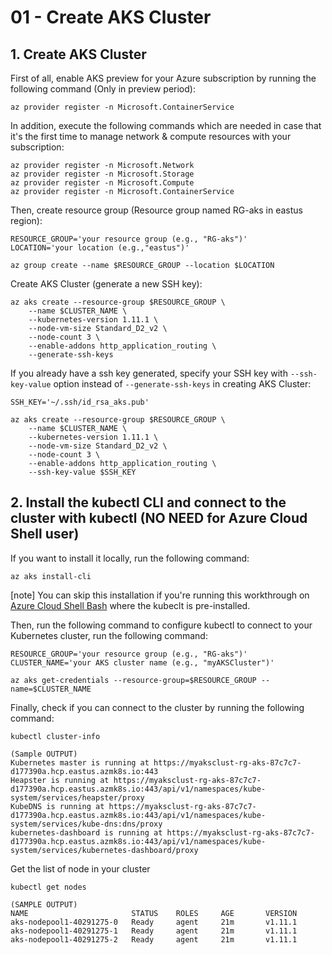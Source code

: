 # 01 - Create AKS Cluster

## 1. Create AKS Cluster

First of all, enable AKS preview for your Azure subscription by running the following command (Only in preview period):
```
az provider register -n Microsoft.ContainerService
```
In addition, execute the following commands which are needed in case that it's the first time to manage network & compute resources with your subscription:
```
az provider register -n Microsoft.Network
az provider register -n Microsoft.Storage
az provider register -n Microsoft.Compute
az provider register -n Microsoft.ContainerService
```

Then, create resource group (Resource group named RG-aks in eastus region):
```
RESOURCE_GROUP='your resource group (e.g., "RG-aks")'
LOCATION='your location (e.g.,"eastus")'

az group create --name $RESOURCE_GROUP --location $LOCATION
```

Create AKS Cluster (generate a new SSH key):
```
az aks create --resource-group $RESOURCE_GROUP \
    --name $CLUSTER_NAME \
    --kubernetes-version 1.11.1 \
    --node-vm-size Standard_D2_v2 \
    --node-count 3 \
    --enable-addons http_application_routing \
    --generate-ssh-keys
```

If you already have a ssh key generated, specify your SSH key with `--ssh-key-value` option instead of `--generate-ssh-keys` in creating AKS Cluster:
```
SSH_KEY='~/.ssh/id_rsa_aks.pub'

az aks create --resource-group $RESOURCE_GROUP \
    --name $CLUSTER_NAME \
    --kubernetes-version 1.11.1 \
    --node-vm-size Standard_D2_v2 \
    --node-count 3 \
    --enable-addons http_application_routing \
    --ssh-key-value $SSH_KEY
```

## 2. Install the kubectl CLI and connect to the cluster with kubectl (NO NEED for Azure Cloud Shell user)

If you want to install it locally, run the following command:
```
az aks install-cli
```
[note]
You can skip this installation if you're running this workthrough on [Azure Cloud Shell Bash](https://docs.microsoft.com/en-us/azure/cloud-shell/overview) where the kubeclt is pre-installed.

Then, run the following command to configure kubectl to connect to your Kubernetes cluster, run the following command:
```
RESOURCE_GROUP='your resource group (e.g., "RG-aks")'
CLUSTER_NAME='your AKS cluster name (e.g., "myAKSCluster")'

az aks get-credentials --resource-group=$RESOURCE_GROUP --name=$CLUSTER_NAME
```

Finally, check if you can connect to the cluster by running the following command:
```
kubectl cluster-info

(Sample OUTPUT)
Kubernetes master is running at https://myaksclust-rg-aks-87c7c7-d177390a.hcp.eastus.azmk8s.io:443
Heapster is running at https://myaksclust-rg-aks-87c7c7-d177390a.hcp.eastus.azmk8s.io:443/api/v1/namespaces/kube-system/services/heapster/proxy
KubeDNS is running at https://myaksclust-rg-aks-87c7c7-d177390a.hcp.eastus.azmk8s.io:443/api/v1/namespaces/kube-system/services/kube-dns:dns/proxy
kubernetes-dashboard is running at https://myaksclust-rg-aks-87c7c7-d177390a.hcp.eastus.azmk8s.io:443/api/v1/namespaces/kube-system/services/kubernetes-dashboard/proxy
```

Get the list of node in your cluster
```
kubectl get nodes

(SAMPLE OUTPUT)
NAME                       STATUS    ROLES     AGE       VERSION
aks-nodepool1-40291275-0   Ready     agent     21m       v1.11.1
aks-nodepool1-40291275-1   Ready     agent     21m       v1.11.1
aks-nodepool1-40291275-2   Ready     agent     21m       v1.11.1
```

